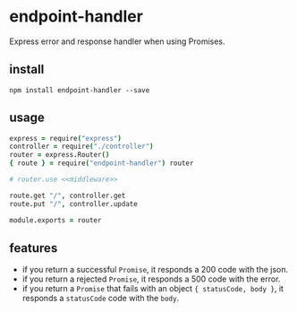 # endpoint-handler

Express error and response handler when using Promises.

## install

```
npm install endpoint-handler --save
```

## usage
```coffee
express = require("express")
controller = require("./controller")
router = express.Router()
{ route } = require("endpoint-handler") router

# router.use <<middleware>>

route.get "/", controller.get
route.put "/", controller.update

module.exports = router
```

## features
- if you return a successful `Promise`, it responds a 200 code with the json.
- if you return a rejected `Promise`, it responds a 500 code with the error.
- if you return a `Promise` that fails with an object `{ statusCode, body }`, it responds a `statusCode` code with the `body`.
